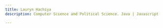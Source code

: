 ```yaml
---
title: Lauryn Hachiya
description: Computer Science and Political Science. Java | Javascript | HTML

---
```



